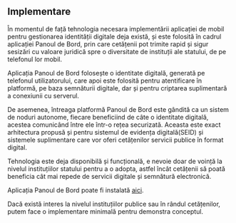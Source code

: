 ## Implementare

În momentul de față tehnologia necesara implementării aplicației de mobil pentru gestionarea identității digitale deja există, și este folosită în cadrul aplicației Panoul de Bord, prin care cetățenii pot trimite rapid și sigur sesizări cu valoare juridică spre o diversitate de instituții ale statului, de pe telefonul lor mobil.

Aplicația Panoul de Bord folosește o identitate digitală, generată pe telefonul utilizatorului, care apoi este folosită pentru atentificare în platformă, pe baza semnăturii digitale, dar și pentru criptarea suplimentară a conexiunii cu serverul.

De asemenea, întreaga platformă Panoul de Bord este gândită ca un sistem de noduri autonome, fiecare beneficiind de câte o identitate digitală, acestea comunicând între ele într-o rețea securizată. Aceasta este exact arhitectura propusă și pentru sistemul de evidența digitală(SEID) și sistemele suplimentare care vor oferi cetățenilor servicii publice în format digital.

Tehnologia este deja disponibilă și funcțională, e nevoie doar de voință la nivelul instituțiilor statului pentru a o adopta, astfel încât cetățenii să poată beneficia cât mai repede de servicii digitale și semnătură electronică.

Aplicația Panoul de Bord poate fi instalată [aici](https://segoia.ro#apps).

Dacă există interes la nivelul instituțiilor publice sau în rândul cetățenilor, putem face o implementare minimală pentru demonstra conceptul.
